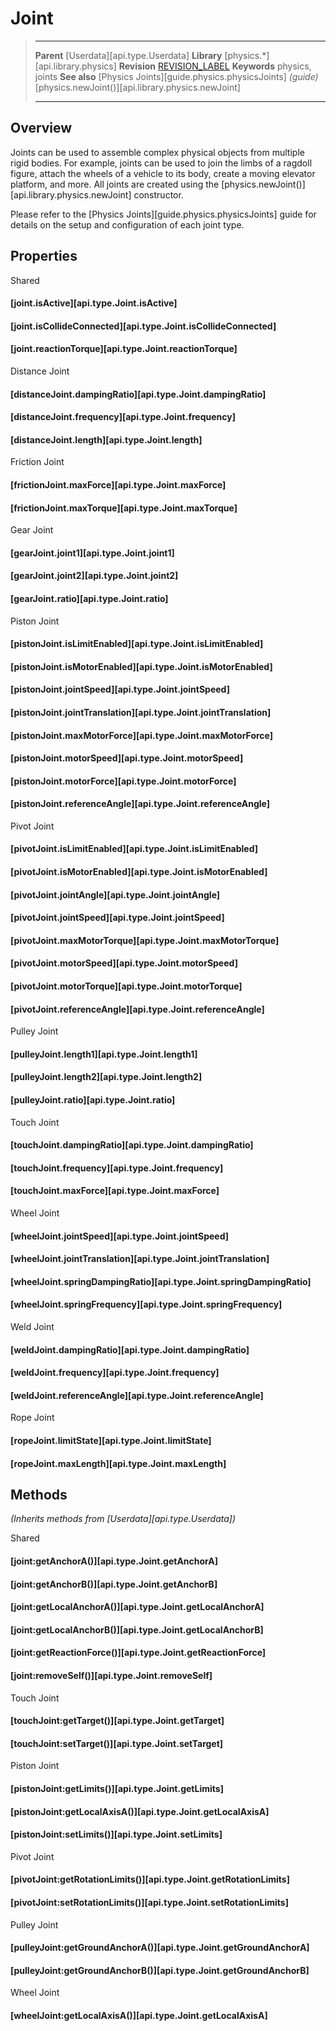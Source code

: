 # Joint

> --------------------- ------------------------------------------------------------------------------------------
> __Parent__            [Userdata][api.type.Userdata]
> __Library__           [physics.*][api.library.physics]
> __Revision__          [REVISION_LABEL](REVISION_URL)
> __Keywords__          physics, joints
> __See also__          [Physics Joints][guide.physics.physicsJoints] _(guide)_
>								[physics.newJoint()][api.library.physics.newJoint]
> --------------------- ------------------------------------------------------------------------------------------


## Overview

Joints can be used to assemble complex physical objects from multiple rigid bodies. For example, joints can be used to join the limbs of a ragdoll figure, attach the wheels of a vehicle to its body, create a moving elevator platform, and more. All joints are created using the [physics.newJoint()][api.library.physics.newJoint] constructor.

Please refer to the [Physics Joints][guide.physics.physicsJoints] guide for details on the setup and configuration of each joint type.


## Properties

<div class="small-header">Shared</div>

#### [joint.isActive][api.type.Joint.isActive]

#### [joint.isCollideConnected][api.type.Joint.isCollideConnected]

#### [joint.reactionTorque][api.type.Joint.reactionTorque]

<div class="small-header">Distance Joint</div>

#### [distanceJoint.dampingRatio][api.type.Joint.dampingRatio]

#### [distanceJoint.frequency][api.type.Joint.frequency]

#### [distanceJoint.length][api.type.Joint.length]

<div class="small-header">Friction Joint</div>

#### [frictionJoint.maxForce][api.type.Joint.maxForce]

#### [frictionJoint.maxTorque][api.type.Joint.maxTorque]

<div class="small-header">Gear Joint</div>

#### [gearJoint.joint1][api.type.Joint.joint1]

#### [gearJoint.joint2][api.type.Joint.joint2]

#### [gearJoint.ratio][api.type.Joint.ratio]

<div class="small-header">Piston Joint</div>

#### [pistonJoint.isLimitEnabled][api.type.Joint.isLimitEnabled]

#### [pistonJoint.isMotorEnabled][api.type.Joint.isMotorEnabled]

#### [pistonJoint.jointSpeed][api.type.Joint.jointSpeed]

#### [pistonJoint.jointTranslation][api.type.Joint.jointTranslation]

#### [pistonJoint.maxMotorForce][api.type.Joint.maxMotorForce]

#### [pistonJoint.motorSpeed][api.type.Joint.motorSpeed]

#### [pistonJoint.motorForce][api.type.Joint.motorForce]

#### [pistonJoint.referenceAngle][api.type.Joint.referenceAngle]

<div class="small-header">Pivot Joint</div>

#### [pivotJoint.isLimitEnabled][api.type.Joint.isLimitEnabled]

#### [pivotJoint.isMotorEnabled][api.type.Joint.isMotorEnabled]

#### [pivotJoint.jointAngle][api.type.Joint.jointAngle]

#### [pivotJoint.jointSpeed][api.type.Joint.jointSpeed]

#### [pivotJoint.maxMotorTorque][api.type.Joint.maxMotorTorque]

#### [pivotJoint.motorSpeed][api.type.Joint.motorSpeed]

#### [pivotJoint.motorTorque][api.type.Joint.motorTorque]

#### [pivotJoint.referenceAngle][api.type.Joint.referenceAngle]

<div class="small-header">Pulley Joint</div>

#### [pulleyJoint.length1][api.type.Joint.length1]

#### [pulleyJoint.length2][api.type.Joint.length2]

#### [pulleyJoint.ratio][api.type.Joint.ratio]

<div class="small-header">Touch Joint</div>

#### [touchJoint.dampingRatio][api.type.Joint.dampingRatio]

#### [touchJoint.frequency][api.type.Joint.frequency]

#### [touchJoint.maxForce][api.type.Joint.maxForce]

<div class="small-header">Wheel Joint</div>

#### [wheelJoint.jointSpeed][api.type.Joint.jointSpeed]

#### [wheelJoint.jointTranslation][api.type.Joint.jointTranslation]

#### [wheelJoint.springDampingRatio][api.type.Joint.springDampingRatio]

#### [wheelJoint.springFrequency][api.type.Joint.springFrequency]

<div class="small-header">Weld Joint</div>

#### [weldJoint.dampingRatio][api.type.Joint.dampingRatio]

#### [weldJoint.frequency][api.type.Joint.frequency]

#### [weldJoint.referenceAngle][api.type.Joint.referenceAngle]

<div class="small-header">Rope Joint</div>

#### [ropeJoint.limitState][api.type.Joint.limitState]

#### [ropeJoint.maxLength][api.type.Joint.maxLength]


## Methods

_(Inherits methods from [Userdata][api.type.Userdata])_

<div class="small-header">Shared</div>

#### [joint:getAnchorA()][api.type.Joint.getAnchorA]

#### [joint:getAnchorB()][api.type.Joint.getAnchorB]

#### [joint:getLocalAnchorA()][api.type.Joint.getLocalAnchorA]

#### [joint:getLocalAnchorB()][api.type.Joint.getLocalAnchorB]

#### [joint:getReactionForce()][api.type.Joint.getReactionForce]

#### [joint:removeSelf()][api.type.Joint.removeSelf]

<div class="small-header">Touch Joint</div>

#### [touchJoint:getTarget()][api.type.Joint.getTarget]

#### [touchJoint:setTarget()][api.type.Joint.setTarget]

<div class="small-header">Piston Joint</div>

#### [pistonJoint:getLimits()][api.type.Joint.getLimits]

#### [pistonJoint:getLocalAxisA()][api.type.Joint.getLocalAxisA]

#### [pistonJoint:setLimits()][api.type.Joint.setLimits]

<div class="small-header">Pivot Joint</div>

#### [pivotJoint:getRotationLimits()][api.type.Joint.getRotationLimits]

#### [pivotJoint:setRotationLimits()][api.type.Joint.setRotationLimits]

<div class="small-header">Pulley Joint</div>

#### [pulleyJoint:getGroundAnchorA()][api.type.Joint.getGroundAnchorA]

#### [pulleyJoint:getGroundAnchorB()][api.type.Joint.getGroundAnchorB]

<div class="small-header">Wheel Joint</div>

#### [wheelJoint:getLocalAxisA()][api.type.Joint.getLocalAxisA]
